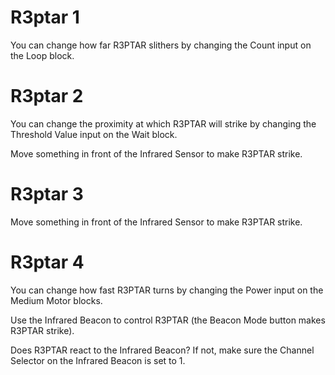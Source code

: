 # R3ptar 1

You can change how far R3PTAR slithers by changing the Count input on the Loop block.


# R3ptar 2

You can change the proximity at which R3PTAR will strike by changing the Threshold Value input on the Wait block.

Move something in front of the Infrared Sensor to make R3PTAR strike.


# R3ptar 3

Move something in front of the Infrared Sensor to make R3PTAR strike.


# R3ptar 4

You can change how fast R3PTAR turns by changing the Power input on the Medium Motor blocks.

Use the Infrared Beacon to control R3PTAR (the Beacon Mode button makes R3PTAR strike).

Does R3PTAR react to the Infrared Beacon? If not, make sure the Channel Selector on the Infrared Beacon is set to 1.

